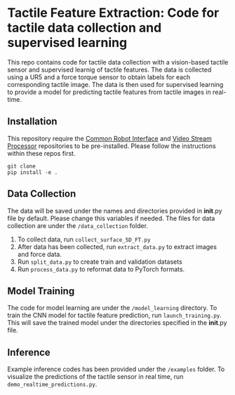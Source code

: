 # Tactile Feature Extraction: Code for tactile data collection and supervised learning

This repo contains code for tactile data collection with a vision-based tactile sensor and supervised learnig of tactile features. The data is collected using a UR5 and a force torque sensor to obtain labels for each corresponding tactile image. The data is then used for supervised learning to provide a model for predicting tactile features from tactile images in real-time. 


## Installation 
This repository require the [Common Robot Interface](https://github.com/dexterousrobot/common_robot_interface) and [Video Stream Processor](https://github.com/dexterousrobot/video_stream_processor.git) repositories to be pre-installed. Please follow the instructions within these repos first. 

```
git clone 
pip install -e .
```

## Data Collection
The data will be saved under the names and directories provided in __init__.py file by default. Please change this variables if needed. The files for data collection are under the `/data_collection` folder. 

1. To collect data, run `collect_surface_5D_FT.py`
2. After data has been collected, run `extract_data.py` to extract images and force data. 
3. Run `split_data.py` to create train and validation datasets
4. Run `process_data.py` to reformat data to PyTorch formats. 

## Model Training

The code for model learning are under the `/model_learning` directory. To train the CNN model for tactile feature prediction, run `launch_training.py`. This will save the trained model under the directories specified in the __init__.py file. 

## Inference
Example inference codes has been provided under the `/examples` folder. To visualize the predictions of the tactile sensor in real time, run `demo_realtime_predictions.py`.